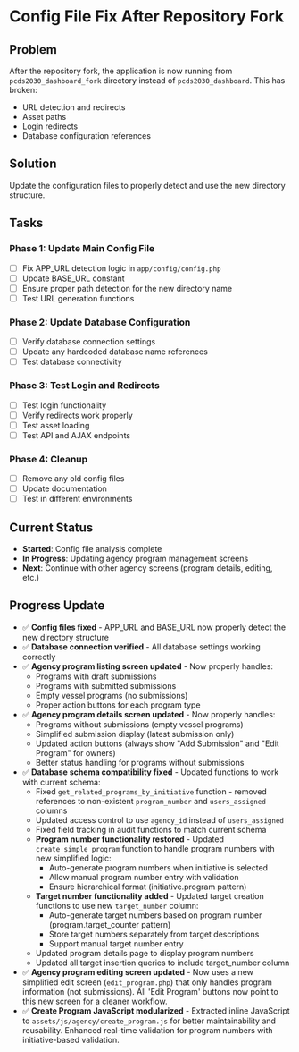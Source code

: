 # Config File Fix After Repository Fork

## Problem
After the repository fork, the application is now running from `pcds2030_dashboard_fork` directory instead of `pcds2030_dashboard`. This has broken:
- URL detection and redirects
- Asset paths
- Login redirects
- Database configuration references

## Solution
Update the configuration files to properly detect and use the new directory structure.

## Tasks

### Phase 1: Update Main Config File
- [ ] Fix APP_URL detection logic in `app/config/config.php`
- [ ] Update BASE_URL constant
- [ ] Ensure proper path detection for the new directory name
- [ ] Test URL generation functions

### Phase 2: Update Database Configuration
- [ ] Verify database connection settings
- [ ] Update any hardcoded database name references
- [ ] Test database connectivity

### Phase 3: Test Login and Redirects
- [ ] Test login functionality
- [ ] Verify redirects work properly
- [ ] Test asset loading
- [ ] Test API and AJAX endpoints

### Phase 4: Cleanup
- [ ] Remove any old config files
- [ ] Update documentation
- [ ] Test in different environments

## Current Status
- **Started**: Config file analysis complete
- **In Progress**: Updating agency program management screens
- **Next**: Continue with other agency screens (program details, editing, etc.)

## Progress Update
- ✅ **Config files fixed** - APP_URL and BASE_URL now properly detect the new directory structure
- ✅ **Database connection verified** - All database settings working correctly
- ✅ **Agency program listing screen updated** - Now properly handles:
  - Programs with draft submissions
  - Programs with submitted submissions  
  - Empty vessel programs (no submissions)
  - Proper action buttons for each program type
- ✅ **Agency program details screen updated** - Now properly handles:
  - Programs without submissions (empty vessel programs)
  - Simplified submission display (latest submission only)
  - Updated action buttons (always show "Add Submission" and "Edit Program" for owners)
  - Better status handling for programs without submissions
- ✅ **Database schema compatibility fixed** - Updated functions to work with current schema:
  - Fixed `get_related_programs_by_initiative` function - removed references to non-existent `program_number` and `users_assigned` columns
  - Updated access control to use `agency_id` instead of `users_assigned`
  - Fixed field tracking in audit functions to match current schema
  - **Program number functionality restored** - Updated `create_simple_program` function to handle program numbers with new simplified logic:
    - Auto-generate program numbers when initiative is selected
    - Allow manual program number entry with validation
    - Ensure hierarchical format (initiative.program pattern)
  - **Target number functionality added** - Updated target creation functions to use new `target_number` column:
    - Auto-generate target numbers based on program number (program.target_counter pattern)
    - Store target numbers separately from target descriptions
    - Support manual target number entry
  - Updated program details page to display program numbers
  - Updated all target insertion queries to include target_number column 
- ✅ **Agency program editing screen updated** - Now uses a new simplified edit screen (`edit_program.php`) that only handles program information (not submissions). All 'Edit Program' buttons now point to this new screen for a cleaner workflow.
- ✅ **Create Program JavaScript modularized** - Extracted inline JavaScript to `assets/js/agency/create_program.js` for better maintainability and reusability. Enhanced real-time validation for program numbers with initiative-based validation. 
